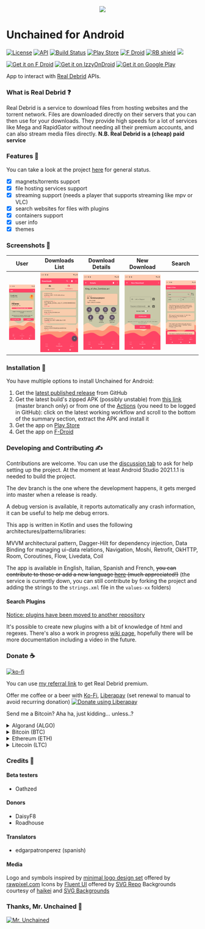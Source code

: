 <p align="center">
  <img width="300" src="https://raw.githubusercontent.com/LivingWithHippos/unchained-android/master/extra_assets/graphics/logo.svg">
</p>

# Unchained for Android

[![License](https://img.shields.io/badge/License-GPLv3-blue.svg)](https://www.gnu.org/licenses/gpl-3.0)   [![API](https://img.shields.io/badge/API-22%2B-brightgreen.svg?style=flat)](https://android-arsenal.com/api?level=22)    [![Build Status](https://img.shields.io/github/actions/workflow/status/LivingWithHippos/unchained-android/build.yaml?branch=master)](https://github.com/LivingWithHippos/unchained-android/actions)    [![Play Store](https://img.shields.io/badge/play%20store-available-brightgreen)](https://play.google.com/store/apps/details?id=com.github.livingwithhippos.unchained)      [![F Droid](https://img.shields.io/f-droid/v/com.github.livingwithhippos.unchained)](https://f-droid.org/packages/com.github.livingwithhippos.unchained/) [<img src="https://shields.rbtlog.dev/simple/com.github.livingwithhippos.unchained" alt="RB shield">](https://shields.rbtlog.dev/com.github.livingwithhippos.unchained) [<img src="https://img.shields.io/endpoint?url=https://apt.izzysoft.de/fdroid/api/v1/shield/com.github.livingwithhippos.unchained">](https://apt.izzysoft.de/packages/com.github.livingwithhippos.unchained)


<a href='https://f-droid.org/packages/com.github.livingwithhippos.unchained/'><img  alt='Get it on F Droid' src="https://fdroid.gitlab.io/artwork/badge/get-it-on.png" height="75"/></a>  <a href='https://apt.izzysoft.de/packages/com.github.livingwithhippos.unchained/'><img  alt='Get it on IzzyOnDroid' src="https://gitlab.com/IzzyOnDroid/repo/-/raw/master/assets/IzzyOnDroid.png" height="75"/></a> <a href='https://play.google.com/store/apps/details?id=com.github.livingwithhippos.unchained'><img alt='Get it on Google Play' src='https://play.google.com/intl/en_us/badges/static/images/badges/en_badge_web_generic.png' height="75"/></a> 





App to interact with [Real Debrid](https://real-debrid.com/) APIs.

### What is Real Debrid :question:

Real Debrid is a service to download files from hosting websites and the torrent network.
Files are downloaded directly on their servers that you can then use for your downloads.
They provide high speeds for a lot of services like Mega and RapidGator without needing 
all their premium accounts, and can also stream media files directly. 
**N.B. Real Debrid is a (cheap) paid service**

### Features :memo:

You can take a look at the project [here](https://github.com/LivingWithHippos/unchained-android/projects/1) for general status.

- [x] magnets/torrents support
- [x] file hosting services support
- [x] streaming support (needs a player that supports streaming like mpv or VLC)
- [x] search websites for files with plugins
- [x] containers support
- [x] user info
- [x] themes

### Screenshots :iphone:

| User  | Downloads List | Download Details | New Download | Search |
| ------------- | ------------- | ------------- |------------- |------------- |
| <img width="150" src="/fastlane/metadata/android/en-US/images/phoneScreenshots/1.png?raw=true" alt="User Screen"> | <img width="150" src="/fastlane/metadata/android/en-US/images/phoneScreenshots/2.png?raw=true" alt="List of downloads"> | <img width="150" src="/fastlane/metadata/android/en-US/images/phoneScreenshots/3.png?raw=true" alt="Download details screen">  | <img width="150" src="/fastlane/metadata/android/en-US/images/phoneScreenshots/4.png?raw=true" alt="New download screen">  | <img width="150" src="/fastlane/metadata/android/en-US/images/phoneScreenshots/5.png?raw=true" alt="Search screen">  |


### Installation :calling:

You have multiple options to install Unchained for Android:

1. Get the [latest published release](https://github.com/LivingWithHippos/unchained-android/releases) from GitHub
2. Get the latest build's zipped APK (possibly unstable) from [this link](https://nightly.link/LivingWithHippos/unchained-android/workflows/build.yaml/master) (master branch only) or from one of the [Actions](https://github.com/LivingWithHippos/unchained-android/actions) (you need to be logged in GitHub): click on the latest working workflow and scroll to the bottom of the summary section, extract the APK and install it
3. Get the app on [Play Store](https://play.google.com/store/apps/details?id=com.github.livingwithhippos.unchained)
4. Get the app on [F-Droid](https://f-droid.org/packages/com.github.livingwithhippos.unchained/)

### Developing and Contributing :writing_hand:

Contributions are welcome. You can use the [discussion tab](https://github.com/LivingWithHippos/unchained-android/discussions) to ask for help setting up the project. At the moment at least Android Studio 2021.1.1 is needed to build the project.

The dev branch is the one where the development happens, it gets merged into master when a release is ready.

A debug version is available, it reports automatically any crash information, it can be useful to help me debug errors.

This app is written in Kotlin and uses the following architectures/patterns/libraries:

MVVM architectural pattern, Dagger-Hilt for dependency injection, Data Binding for managing ui-data relations, Navigation, Moshi, Retrofit, OkHTTP, Room, Coroutines, Flow, Livedata, Coil

The app is available in English, Italian, Spanish and French, ~~you can contribute to those or add a new language [here](https://localization.professiona.li/engage/unchained-for-android/) (much appreciated!)~~ (the service is currently down, you can still contribute by forking the project and adding the strings to the `strings.xml` file in the `values-xx` folders)

#### Search Plugins

[Notice: plugins have been moved to another repository](https://gitlab.com/LivingWithHippos/unchained-plugins)

It's possible to create new plugins with a bit of knowledge of html and regexes. There's also a work in progress [wiki page](https://github.com/LivingWithHippos/unchained-android/wiki/Search-Engine), hopefully there will be more documentation including a video in the future.

### Donate :coffee:

[![ko-fi](https://ko-fi.com/img/githubbutton_sm.svg)](https://ko-fi.com/E1E412NFX7)

You can use [my referral link](http://real-debrid.com/?id=78841) to get Real Debrid premium.

Offer me coffee or a beer with [Ko-Fi](https://ko-fi.com/livingwithhippos), [Liberapay](https://liberapay.com/LivingWithHippos/donate) (set renewal to manual to avoid recurring donation) <noscript><a href="https://liberapay.com/LivingWithHippos/donate"><img alt="Donate using Liberapay" src="https://liberapay.com/assets/widgets/donate.svg"></a></noscript>

Send me a Bitcoin? Aha ha, just kidding… unless..?

<details>
<summary>Algorand (ALGO)</summary>
<br>
TO5D7VGONQRZR7P52EF2C3RJWLYNDA3E53F6SO3XCEGUHMSS3EH3D3TG6I
</details>

<details>
<summary>Bitcoin (BTC)</summary>
<br>
1PNZXRz77idWGhbMTRTG8iAuqnYY6tatb7
</details>

<details>
<summary>Ethereum (ETH)</summary>
<br>
0xf97bb71c898ac6d71c9fe065138b7134009f0599
</details>

<details>
<summary>Litecoin (LTC)</summary>
<br>
LWeoBVVmaYAiZ3oGaLAV9sV2dvY62XxdCF
</details>

### Credits :crown:

#### Beta testers

- Oathzed

#### Donors

- DaisyF8
- Roadhouse

#### Translators

- edgarpatronperez (spanish)

#### Media

Logo and symbols inspired by [minimal logo design set](https://www.rawpixel.com/image/843352/minimal-logo-designs-set) offered by [rawpixel.com](https://www.rawpixel.com)
Icons by [Fluent UI](https://www.svgrepo.com/collection/fluent-ui-icons-outlined/) offered by [SVG Repo](https://www.svgrepo.com/)
Backgrounds courtesy of [haikei](https://haikei.app/) and [SVG Backgrounds](https://www.svgbackgrounds.com/)

### Thanks, Mr. Unchained :muscle:

<a href="https://imgbb.com/"><img src="https://i.ibb.co/grzjQsT/Oliva.jpg" width=300 alt="Mr. Unchained" border="0"></a>

